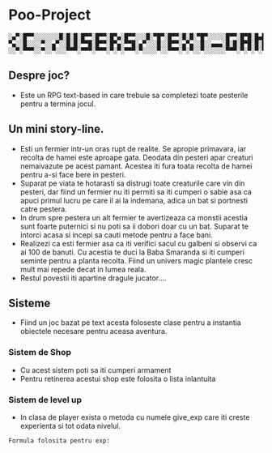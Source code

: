 # Poo-Project
```
░▄▀░█▀▀░░░░░░░█░█░█░█▀▀░█▀▀░█▀▄░█▀▀░░░█░▀█▀░█▀▀░█░█░▀█▀░░░░░█▀▀░█▀█░█▄█░█▀▀░▀▄░░░░▀█▀░█▀█░▀▀█░█▀▀░█▀▀░▀█▀░▀█▀░█▀█░█▀▀░░░█▀█░█▀█░█▀█
▀▄░░█░░░░▀░░▄▀░░█░█░▀▀█░█▀▀░█▀▄░▀▀█░▄▀░░░█░░█▀▀░▄▀▄░░█░░▄▄▄░█░█░█▀█░█░█░█▀▀░░▄▀░░░░█░░█░█░░░█░█▀▀░█░░░░█░░░█░░█░█░█░█░░░█░█░█░█░█▀▀
░░▀░▀▀▀░░▀░░▀░░░▀▀▀░▀▀▀░▀▀▀░▀░▀░▀▀▀░▀░░░░▀░░▀▀▀░▀░▀░░▀░░░░░░▀▀▀░▀░▀░▀░▀░▀▀▀░▀░░░░░▀▀▀░▀░▀░▀▀░░▀▀▀░▀▀▀░░▀░░▀▀▀░▀░▀░▀▀▀░░░▀▀▀░▀▀▀░▀░░
```

## Despre joc?
- Este un RPG text-based in care trebuie sa completezi toate pesterile pentru a termina jocul.

## Un mini story-line.
- Esti un fermier intr-un oras rupt de realite. Se apropie primavara, iar recolta de hamei este aproape gata. Deodata din pesteri apar creaturi nemaivazute pe acest pamant. Acestea iti fura toata recolta de hamei pentru a-si face bere in pesteri.
- Suparat pe viata te hotarasti sa distrugi toate creaturile care vin din pesteri, dar fiind un fermier nu iti permiti sa iti cumperi o sabie asa ca apuci primul lucru pe care il ai la indemana, adica un bat si portnesti catre pestera.
- In drum spre pestera un alt fermier te avertizeaza ca monstii acestia sunt foarte puternici si nu poti sa ii dobori doar cu un bat. Suparat te intorci acasa si incepi sa cauti metode pentru a face bani.
- Realizezi ca esti fermier asa ca iti verifici sacul cu galbeni si observi ca ai 100 de banuti. Cu acestia te duci la Baba Smaranda si iti cumperi seminte pentru a planta recolta. Fiind un univers magic plantele cresc mult mai repede decat in lumea reala.
- Restul povestii iti apartine dragule jucator.... 

## Sisteme
- Fiind un joc bazat pe text acesta foloseste clase pentru a instantia obiectele necesare pentru aceasa aventura.
### Sistem de Shop
- Cu acest sistem poti sa iti cumperi armament
- Pentru retinerea acestui shop este folosita o lista inlantuita
### Sistem de level up
- In clasa de player exista o metoda cu numele give_exp care iti creste experienta si tot odata nivelul.
```
Formula folosita pentru exp:

```
